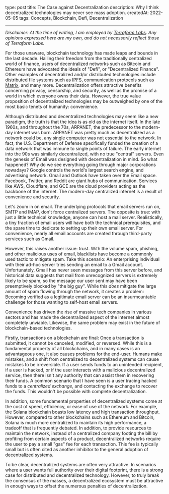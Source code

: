type: post
title: The Case against Decentralization
description: Why I think decentralized technologies may never see mass adoption.
createdAt: 2022-05-05
tags: Concepts, Blockchain, Defi, Decentralization

---
*Disclaimer: At the time of writing, I am employed by [Terraform Labs](https://terra.money/). Any opinions expressed here are my own, and do not necessarily reflect those of Terraform Labs.*

For those unaware, blockchain technology has made leaps and bounds in the last decade. Hailing their freedom from the traditionally centralized world of finance, users of decentralized networks such as Bitcoin and Ethereum have advocated the ideals of "Defi", or "Decentralized Finance". Other examples of decentralized and/or distributed technologies include distributed file systems such as [IPFS](https://ipfs.io/), communication protocols such as [Matrix](https://matrix.org/), and many more. Decentralization offers attractive benefits concerning privacy, censorship, and security, as well as the promise of a world in which everyone owns their data. However, the true value proposition of decentralized technologies may be outweighed by one of the most basic tenets of humanity: convenience.

Although distributed and decentralized technologies may seem like a new paradigm, the truth is that the idea is as old as the internet itself. In the late 1960s, and throughout the 70s, ARPANET, the predecessor to the modern-day internet was born. ARPANET was pretty much as decentralized as a network could be, any single computer was not essential to the network. In fact, the U.S. Department of Defense specifically funded the creation of a data network that was immune to single points of failure. The early internet into the 90s was similarly decentralized, with no true "central" servers. Even the genesis of Email was designed with decentralization in mind. So what happened? Why do we see everything going through major corporations nowadays? Google controls the world's largest search engine, and advertising network. Gmail and Outlook have taken over the Email space. Facebook, Twitter, and Reddit are giant hubs of communication. Services like AWS, Cloudflare, and GCE are the cloud providers acting as the backbone of the internet. The modern-day centralized internet is a result of convenience and security.

Let's zoom in on email. The underlying protocols that email servers run on, SMTP and IMAP, don't force centralized servers. The opposite is true: with just a little technical knowledge, anyone can host a mail server. Realistically, a tiny fraction of email users will have both the technical prerequisites, and the spare time to dedicate to setting up their own email server. For convenience, nearly all email accounts are created through third-party services such as Gmail. 

However, this raises another issue: trust. With the volume spam, phishing, and other malicious uses of email, blacklists have become a commonly used tactic to mitigate spam. Take this scenario: An enterprising individual with their ad-hoc server tries sending an email to a Gmail account. Unfortunately, Gmail has never seen messages from this server before, and historical data suggests that mail from unrecognized servers is extremely likely to be spam, so the message our user sent may have been preemptively blocked by "the big guy". While this *does* mitigate the large amount of spam flowing through the network, it creates a problem: Becoming verified as a legitimate email server can be an insurmountable challenge for those wanting to self-host email servers.

Convenience has driven the rise of massive tech companies in various sectors and has made the decentralized aspect of the internet almost completely unviable. Likewise, the same problem may exist in the future of blockchain-based technologies.

Firstly, transactions on a blockchain are final: Once a transaction is submitted, it cannot be canceled, modified, or reversed. While this is a fundamental property of all blockchains, and in many cases is an advantageous one, it also causes problems for the end-user. Humans make mistakes, and a shift from centralized to decentralized systems can cause mistakes to be irreversible. If a user sends funds to an unintended recipient, if a user is hacked, or if the user interacts with a malicious decentralized service, then there isn't any authority that can assist them in recovering their funds. A common scenario that I have seen is a user tracing hacked funds to a *centralized exchange*, and contacting the exchange to recover the funds. This wouldn't be possible with complete decentralization.

In addition, some fundamental properties of decentralized systems come at the cost of speed, efficiency, or ease of use of the network. For example, the Solana blockchain boasts low latency and high transaction throughput. However, compared to other blockchains such as Ethereum and Bitcoin, Solana is much more centralized to maintain its high performance, a tradeoff that is frequently debated. In addition, to provide resources to maintain the network, instead of a centralized company footing the bill by profiting from certain aspects of a product, decentralized networks require the user to pay a small "gas" fee for each transaction. This fee is typically small but is often cited as another inhibitor to the general adoption of decentralized systems.

To be clear, decentralized systems are often very attractive. In scenarios where a user wants full authority over their digital footprint, there is a strong case for distributed and decentralized technology. However, to truly break the consensus of the masses, a decentralized ecosystem must be attractive in enough ways to offset the numerous penalties of decentralization.